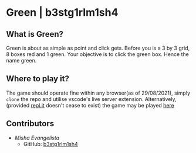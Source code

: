 # Green | b3stg1rlm1sh4
## What is Green?
Green is about as simple as point and click gets. Before you is a 3 by 3 grid, 8 boxes red and 1 green. Your objective is to click the green box. Hence the name green.
## Where to play it?
The game should operate fine within any browser(as of 29/08/2021), simply `clone` the repo and utilise vscode's live server extension. Alternatively, (provided [repl.it](https://replit.com) doesn't cease to exist) the game may be played [here](https://Green.b3stg1rlm1sh4.repl.co)
## Contributors
+ *Misha Evangelista*
  + GitHub: [b3stg1rlm1sh4](https://github.com/b3stg1rlm1sh4)